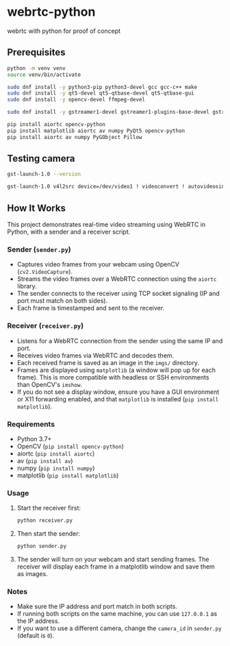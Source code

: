 # webrtc-python
 webrtc with python for proof of concept

## Prerequisites

```sh
python -m venv venv
source venv/bin/activate
```

```sh 
sudo dnf install -y python3-pip python3-devel gcc gcc-c++ make
sudo dnf install -y qt5-devel qt5-qtbase-devel qt5-qtbase-gui
sudo dnf install -y opencv-devel ffmpeg-devel

sudo dnf install -y gstreamer1-devel gstreamer1-plugins-base-devel gstreamer1-plugins-good gstreamer1-plugins-bad-free gstreamer1-plugins-ugly-free gstreamer1-libav gstreamer1-plugins-base gstreamer1-plugins-good-extras gstreamer1-plugins-bad-free-extras gstreamer1-plugins-ugly-free-extras gstreamer1-plugins-ffmpeg v4l-utils python3-gobject python3-gobject-devel python3-pip python3-devel gcc gcc-c++ make

pip install aiortc opencv-python
pip install matplotlib aiortc av numpy PyQt5 opencv-python 
pip install aiortc av numpy PyGObject Pillow 
```

## Testing camera 

```sh
gst-launch-1.0 --version

gst-launch-1.0 v4l2src device=/dev/video1 ! videoconvert ! autovideosink
``` 

## How It Works

This project demonstrates real-time video streaming using WebRTC in Python, with a sender and a receiver script.

### Sender (`sender.py`)
- Captures video frames from your webcam using OpenCV (`cv2.VideoCapture`).
- Streams the video frames over a WebRTC connection using the `aiortc` library.
- The sender connects to the receiver using TCP socket signaling (IP and port must match on both sides).
- Each frame is timestamped and sent to the receiver.

### Receiver (`receiver.py`)
- Listens for a WebRTC connection from the sender using the same IP and port.
- Receives video frames via WebRTC and decodes them.
- Each received frame is saved as an image in the `imgs/` directory.
- Frames are displayed using `matplotlib` (a window will pop up for each frame). This is more compatible with headless or SSH environments than OpenCV's `imshow`.
- If you do not see a display window, ensure you have a GUI environment or X11 forwarding enabled, and that `matplotlib` is installed (`pip install matplotlib`).

### Requirements
- Python 3.7+
- OpenCV (`pip install opencv-python`)
- aiortc (`pip install aiortc`)
- av (`pip install av`)
- numpy (`pip install numpy`)
- matplotlib (`pip install matplotlib`)

### Usage
1. Start the receiver first:
   ```bash
   python receiver.py
   ```
2. Then start the sender:
   ```bash
   python sender.py
   ```
3. The sender will turn on your webcam and start sending frames. The receiver will display each frame in a matplotlib window and save them as images.

### Notes
- Make sure the IP address and port match in both scripts.
- If running both scripts on the same machine, you can use `127.0.0.1` as the IP address.
- If you want to use a different camera, change the `camera_id` in `sender.py` (default is `0`).


